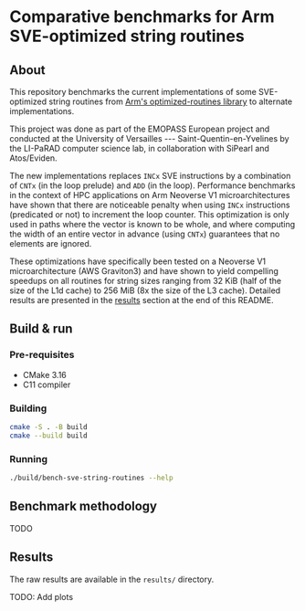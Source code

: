 # Comparative benchmarks for Arm SVE-optimized string routines


## About

This repository benchmarks the current implementations of some SVE-optimized string routines from [Arm's optimized-routines library](https://github.com/ARM-software/optimized-routines) to alternate implementations.

This project was done as part of the EMOPASS European project and conducted at the University of Versailles --- Saint-Quentin-en-Yvelines by the LI-PaRAD computer science lab, in collaboration with SiPearl and Atos/Eviden.

The new implementations replaces `INCx` SVE instructions by a combination of `CNTx` (in the loop prelude) and `ADD` (in the loop). Performance benchmarks in the context of HPC applications on Arm Neoverse V1 microarchitectures have shown that there are noticeable penalty when using `INCx` instructions (predicated or not) to increment the loop counter.
This optimization is only used in paths where the vector is known to be whole, and where computing the width of an entire vector in advance (using `CNTx`) guarantees that no elements are ignored.

These optimizations have specifically been tested on a Neoverse V1 microarchitecture (AWS Graviton3) and have shown to yield compelling speedups on all routines for string sizes ranging from 32 KiB (half of the size of the L1d cache) to 256 MiB (8x the size of the L3 cache). Detailed results are presented in the [results](#results) section at the end of this README.


## Build & run

### Pre-requisites

- CMake 3.16
- C11 compiler

### Building

```sh
cmake -S . -B build
cmake --build build
```

### Running

```sh
./build/bench-sve-string-routines --help
```


## Benchmark methodology

TODO


## Results

The raw results are available in the `results/` directory.

TODO: Add plots
